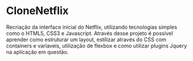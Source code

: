 # CloneNetflix
Recriação da interface inicial do Netflix, utilizando tecnologias simples
como  o HTML5, CSS3 e Javascript. Através desse projeto é possível aprender
como estruturar um layout, estilizar através do CSS com containers e varíaveis,
utilização de flexbox e como utilizar plugins  Jquery na aplicação em questão.
